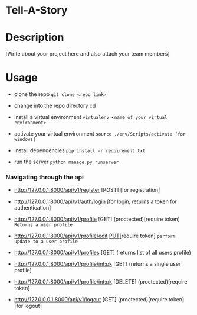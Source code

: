 # Tell-A-Story
# Description
[Write about your project here and also attach your team members]

# Usage
* clone the repo 
`git clone <repo link>`

* change into the repo directory
cd <repo name>

* install a virtual environment
`virtualenv <name of your virtual environment>`

* activate your virtual environment
`source ./env/Scripts/activate [for windows]`

* Install dependencies
`pip install -r requirement.txt`

* run the server
`python manage.py runserver`

### Navigating through the api

* http://127.0.0.1:8000/api/v1/register [POST] [for registration]
* http://127.0.0.1:8000/api/v1/auth/login [for login, returns a token for authentication]

* http://127.0.0.1:8000/api/v1/profile [GET] (proctected)[require token]
`Returns a user profile`

* http://127.0.0.1:8000/api/v1/profile/edit [PUT](proctected)[require token]
`perform update to a user profile`

* http://127.0.0.1:8000/api/v1/profiles [GET] (returns list of all users profile)

* http://127.0.0.1:8000/api/v1/profile/<int:pk> [GET] (returns a single user profile)

* http://127.0.0.1:8000/api/v1/profile/<int:pk> [DELETE] (proctected)[require token]

* http://127.0.0.0.1:8000/api/v1/logout [GET] (proctected)[require token] [for logout]